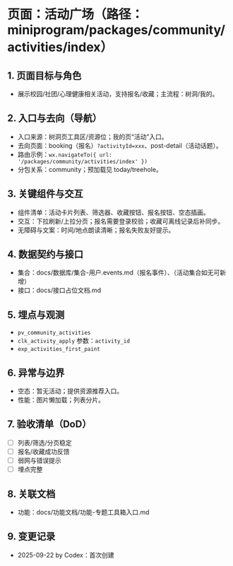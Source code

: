 # 页面：活动广场（路径：miniprogram/packages/community/activities/index）

## 1. 页面目标与角色
- 展示校园/社团/心理健康相关活动，支持报名/收藏；主流程：树洞/我的。

## 2. 入口与去向（导航）
- 入口来源：树洞页工具区/资源位；我的页“活动”入口。
- 去向页面：booking（报名）`?activityId=xxx`、post-detail（活动话题）。
- 路由示例：`wx.navigateTo({ url: '/packages/community/activities/index' })`
- 分包关系：community；预加载见 today/treehole。

## 3. 关键组件与交互
- 组件清单：活动卡片列表、筛选器、收藏按钮、报名按钮、空态插画。
- 交互：下拉刷新/上拉分页；报名需要登录校验；收藏可离线记录后补同步。
- 无障碍与文案：时间/地点朗读清晰；报名失败友好提示。

## 4. 数据契约与接口
- 集合：docs/数据库/集合-用户.events.md（报名事件）、（活动集合如无可新增）
- 接口：docs/接口占位文档.md

## 5. 埋点与观测
- `pv_community_activities`
- `clk_activity_apply` 参数：`activity_id`
- `exp_activities_first_paint`

## 6. 异常与边界
- 空态：暂无活动；提供资源推荐入口。
- 性能：图片懒加载；列表分片。

## 7. 验收清单（DoD）
- [ ] 列表/筛选/分页稳定
- [ ] 报名/收藏成功反馈
- [ ] 弱网与错误提示
- [ ] 埋点完整

## 8. 关联文档
- 功能：docs/功能文档/功能-专题工具箱入口.md

## 9. 变更记录
- 2025-09-22 by Codex：首次创建

